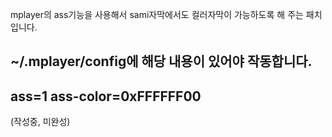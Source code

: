 mplayer의 ass기능을 사용해서 sami자막에서도 컬러자막이 가능하도록 해 주는 패치입니다.

~/.mplayer/config에 해당 내용이 있어야 작동합니다.
--------------------
ass=1
ass-color=0xFFFFFF00
--------------------
(작성중, 미완성)
